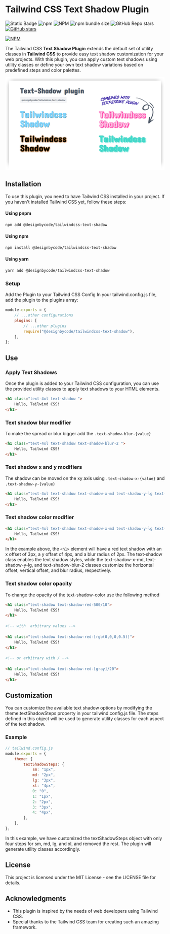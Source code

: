 # Tailwind CSS Text Shadow Plugin

![Static Badge](https://img.shields.io/badge/%40designbycode%2Ftailwindcss-text-shadow)
![npm](https://img.shields.io/npm/dt/%40designbycode/tailwindcss-text-shadow)
![NPM](https://img.shields.io/npm/l/%40designbycode%2Ftailwindcss-text-shadow)
![npm bundle size](https://img.shields.io/bundlephobia/min/%40designbycode%2Ftailwindcss-text-shadow)
![GitHub Repo stars](https://img.shields.io/github/stars/designbycode/tailwindcss-text-shadow)
[![GitHub stars](https://img.shields.io/github/stars/DesignByCode/tailwindcss-text-shadow?style=social)](https://github.com/DesignByCode/tailwindcss-text-shadow/stargazers)

[![NPM](https://nodei.co/npm/@designbycode/tailwindcss-text-shadow.png)](https://nodei.co/npm/@designbycode/tailwindcss-text-shadow/)

The Tailwind CSS **Text Shadow Plugin** extends the default set of utility classes in **Tailwind CSS** to provide easy text shadow customization for your web projects. With this plugin, you can apply custom text shadows using utility
classes or define your own text shadow variations based on predefined steps and color palettes.

![TextShadow Plugin](screenshot.png)

## Installation

To use this plugin, you need to have Tailwind CSS installed in your project. If you haven't installed Tailwind CSS yet, follow these steps:

#### Using pnpm

```bash
npm add @designbycode/tailwindcss-text-shadow
```

#### Using npm

```bash
npm install @designbycode/tailwindcss-text-shadow
```

#### Using yarn

```bash
yarn add @designbycode/tailwindcss-text-shadow
```

### Setup

Add the Plugin to your Tailwind CSS Config
In your tailwind.config.js file, add the plugin to the plugins array:

```javascript
module.exports = {
    // ...other configurations
    plugins: [
        // ...other plugins
        require("@designbycode/tailwindcss-text-shadow"),
    ],
};
```

## Use

### Apply Text Shadows

Once the plugin is added to your Tailwind CSS configuration, you can use the provided utility classes to apply text shadows to your HTML elements.

```html
<h1 class="text-4xl text-shadow ">
    Hello, Tailwind CSS!
</h1>
```

### Text shadow blur modifier

To make the spread or blur bigger add the ```.text-shadow-blur-{value}```

```html
<h1 class="text-4xl text-shadow text-shadow-blur-2 ">
    Hello, Tailwind CSS!
</h1>
```

### Text shadow x and y modifiers

The shadow can be moved on the xy axis using ```.text-shadow-x-{value}``` and ```.text-shadow-y-{value}```

```html
<h1 class="text-4xl text-shadow text-shadow-x-md text-shadow-y-lg text-shadow-blur-2 text-shadow-red">
    Hello, Tailwind CSS!
</h1>
```

### Text shadow color modifier

```html
<h1 class="text-4xl text-shadow text-shadow-x-md text-shadow-y-lg text-shadow-blur-2 text-shadow-red-500">
    Hello, Tailwind CSS!
</h1>
```

In the example above, the ```<h1>``` element will have a red text shadow with an x offset of 3px, a y offset of 4px, and a blur radius of 2px. The text-shadow class enables the text shadow styles, while the text-shadow-x-md,
text-shadow-y-lg, and
text-shadow-blur-2 classes customize the horizontal offset, vertical offset, and blur radius, respectively.

### Text shadow color opacity

To change the opacity of the text-shadow-color use the following method

```html
<h1 class="text-shadow text-shadow-red-500/10">
    Hello, Tailwind CSS!
</h1>

<!-- with  arbitrary values -->

<h1 class="text-shadow text-shadow-red-[rgb(0,0,0,0.5)]">
    Hello, Tailwind CSS!
</h1>

<!-- or arbitrary with / -->

<h1 class="text-shadow text-shadow-red-[gray]/20">
    Hello, Tailwind CSS!
</h1>
```

## Customization

You can customize the available text shadow options by modifying the theme.textShadowSteps property in your tailwind.config.js file. The steps defined in this object will be used to generate utility classes for each aspect of the text
shadow.

### Example

```javascript
// tailwind.config.js
module.exports = {
    theme: {
        textShadowSteps: {
            sm: "1px",
            md: "2px",
            lg: "3px",
            xl: "4px",
            0: "0",
            1: "1px",
            2: "2px",
            3: "3px",
            4: "4px",
        },
    },
};
```

In this example, we have customized the textShadowSteps object with only four steps for sm, md, lg, and xl, and removed the rest. The plugin will generate utility classes accordingly.

## License

This project is licensed under the MIT License - see the LICENSE file for details.

## Acknowledgments

- This plugin is inspired by the needs of web developers using Tailwind CSS.
- Special thanks to the Tailwind CSS team for creating such an amazing framework.


